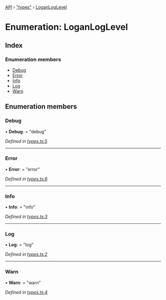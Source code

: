 [API](../README.md) › ["types"](../modules/_types_.md) › [LoganLogLevel](_types_.loganloglevel.md)

# Enumeration: LoganLogLevel


## Index

### Enumeration members

* [Debug](_types_.loganloglevel.md#debug)
* [Error](_types_.loganloglevel.md#error)
* [Info](_types_.loganloglevel.md#info)
* [Log](_types_.loganloglevel.md#log)
* [Warn](_types_.loganloglevel.md#warn)

## Enumeration members

###  Debug

• **Debug**: = "debug"

*Defined in [types.ts:5](https://github.com/ciklum-digital/logan/blob/af9fe3e/packages/core/src/types.ts#L5)*

___

###  Error

• **Error**: = "error"

*Defined in [types.ts:6](https://github.com/ciklum-digital/logan/blob/af9fe3e/packages/core/src/types.ts#L6)*

___

###  Info

• **Info**: = "info"

*Defined in [types.ts:3](https://github.com/ciklum-digital/logan/blob/af9fe3e/packages/core/src/types.ts#L3)*

___

###  Log

• **Log**: = "log"

*Defined in [types.ts:2](https://github.com/ciklum-digital/logan/blob/af9fe3e/packages/core/src/types.ts#L2)*

___

###  Warn

• **Warn**: = "warn"

*Defined in [types.ts:4](https://github.com/ciklum-digital/logan/blob/af9fe3e/packages/core/src/types.ts#L4)*